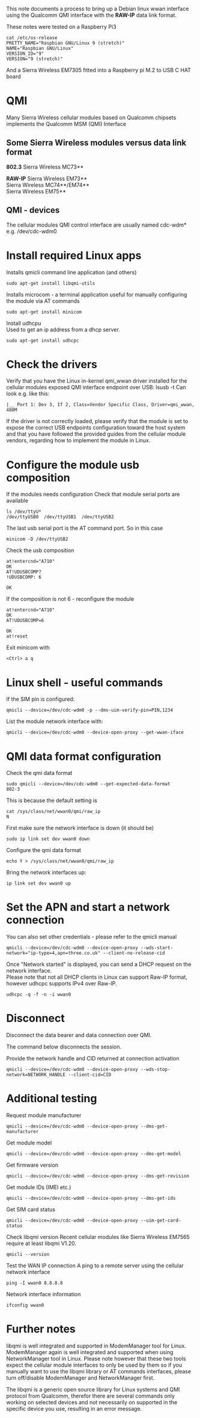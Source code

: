 This note documents a process to bring up a Debian linux wwan interface using the
 Qualcomm QMI interface with the **RAW-IP** data link format.

These notes were tested on a Raspberry Pi3
```
cat /etc/os-release
PRETTY_NAME="Raspbian GNU/Linux 9 (stretch)"
NAME="Raspbian GNU/Linux"
VERSION_ID="9"
VERSION="9 (stretch)"
```
And a Sierra Wireless EM7305 fitted into a Raspberry pi M.2 to USB C HAT board


# QMI
Many Sierra Wireless cellular modules based on Qualcomm chipsets implements
 the Qualcomm MSM (QMI) Interface

## Some Sierra Wireless modules versus data link format 

**802.3** 
Sierra Wireless MC73** 

**RAW-IP** 
Sierra Wireless EM73**  
Sierra Wireless MC74**/EM74**   
Sierra Wireless EM75**  

## QMI - devices
The cellular modules QMI control interface are usually named cdc-wdm* e.g.
/dev/cdc-wdm0




# Install required Linux apps

Installs qmicli command line application (and others)
```
sudo apt-get install libqmi-utils
```

Installs microcom - a terminal application useful for manually configuring the module
 via AT commands
```
sudo apt-get install minicom
```

Install udhcpu  
Used to get an ip address from a dhcp server.
```
sudo apt-get install udhcpc
```

# Check the drivers
Verify that you have the Linux in-kernel qmi_wwan driver installed for
 the cellular modules exposed QMI interface endpoint over USB:
lsusb -t
Can look e.g. like this:
```
|__ Port 1: Dev 3, If 2, Class=Vendor Specific Class, Driver=qmi_wwan, 480M
```

If the driver is not correctly loaded, please verify that the module is set
 to expose the correct USB endpoints configuration toward the host system and
 that you have followed the provided guides from the cellular module vendors,
 regarding how to implement the module in Linux.

# Configure the module usb composition
If the modules needs configuration
Check that module serial ports are available
```
ls /dev/ttyU*
/dev/ttyUSB0  /dev/ttyUSB1  /dev/ttyUSB2
```

The last usb serial port is the AT command port. So in this case
```
minicom -D /dev/ttyUSB2
```
Check the usb composition

```
at!entercnd="A710"
OK
AT!UDUSBCOMP?
!UDUSBCOMP: 6

OK
```

If the composition is not 6 - reconfigure the module
```
at!entercnd="A710"
OK
AT!UDUSBCOMP=6

OK
at!reset 
```

Exit minicom with  
```
<Ctrl> a q
```

# Linux shell - useful commands

If the SIM pin is configured:
```
qmicli --device=/dev/cdc-wdm0 -p --dms-uim-verify-pin=PIN,1234
```

List the module network interface with:
```
qmicli --device=/dev/cdc-wdm0 --device-open-proxy --get-wwan-iface
```

# QMI data format configuration

Check the qmi data format
```
sudo qmicli --device=/dev/cdc-wdm0 --get-expected-data-format
802-3
```
This is because the default setting is
```
cat /sys/class/net/wwan0/qmi/raw_ip
N
```
First make sure the network interface is down (it should be)
```
sudo ip link set dev wwan0 down
```
Configure the qmi data format
```
echo Y > /sys/class/net/wwan0/qmi/raw_ip
```

Bring the network interfaces up:
```
ip link set dev wwan0 up
```

# Set the APN and start a network connection
You can also set other credentials - please refer to the qmicli manual

```
qmicli --device=/dev/cdc-wdm0 --device-open-proxy --wds-start-network="ip-type=4,apn=three.co.uk" --client-no-release-cid
```

Once "Network started" is displayed, you can send a DHCP request on the
 network interface.  
Please note that not all DHCP clients in Linux can support Raw-IP format,
 however udhcpc supports IPv4 over Raw-IP.

```
udhcpc -q -f -n -i wwan0
```

# Disconnect

Disconnect the data bearer and data connection over QMI.

The command below disconnects the session.

Provide the network handle and CID returned at connection activation
```
qmicli --device=/dev/cdc-wdm0 --device-open-proxy --wds-stop-network=NETWORK_HANDLE --client-cid=CID
```

# Additional testing

Request module manufacturer
```
qmicli --device=/dev/cdc-wdm0 --device-open-proxy --dms-get-manufacturer
```

Get module model
```
qmicli --device=/dev/cdc-wdm0 --device-open-proxy --dms-get-model
```

Get firmware version
```
qmicli --device=/dev/cdc-wdm0 --device-open-proxy --dms-get-revision
```

Get module IDs (IMEI etc.)
```
qmicli --device=/dev/cdc-wdm0 --device-open-proxy --dms-get-ids
```

Get SIM card status
```
qmicli --device=/dev/cdc-wdm0 --device-open-proxy --uim-get-card-status
```

Check libqmi version
Recent cellular modules like Sierra Wireless EM7565 require at least libqmi V1.20. 
```
qmicli --version 
```
Test the WAN IP connection
A ping to a remote server using the cellular network interface
```
ping -I wwan0 8.8.8.8
```
Network interface information
```
ifconfig wwan0
```

# Further notes
libqmi is well integrated and supported in ModemManager tool for Linux. ModemManager again is well integrated and supported when using NetworkManager tool in Linux. Please note however that these two tools expect the cellular module interfaces to only be used by them so if you manually want to use the libqmi library or AT commands interfaces, please turn off/disable ModemManager and NetworkManager first.

The libqmi is a generic open source library for Linux systems and QMI protocol from Qualcomm, therefor there are several commands only working on selected devices and not necessarily on supported in the specific device you use, resulting in an error message.




